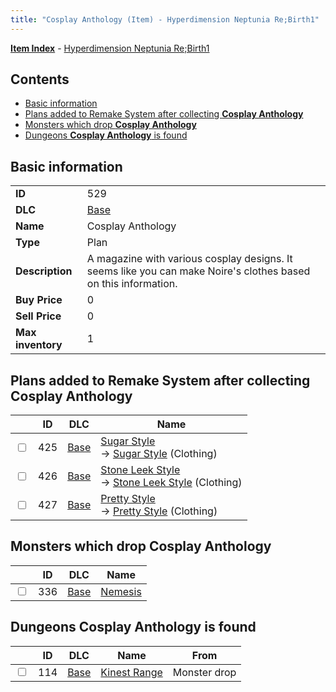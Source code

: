 ```yaml
---
title: "Cosplay Anthology (Item) - Hyperdimension Neptunia Re;Birth1"
---
```


[**Item Index**](/neptunia/rb1/item/index.html) - [Hyperdimension Neptunia Re;Birth1](/neptunia/rb1)

## Contents

- [Basic information](#basic-information)
- [Plans added to Remake System after collecting **Cosplay Anthology**](#plans-added-to-remake-system-after-collecting-cosplay-anthology)
- [Monsters which drop **Cosplay Anthology**](#monsters-which-drop-cosplay-anthology)
- [Dungeons **Cosplay Anthology** is found](#dungeons-cosplay-anthology-is-found)

## Basic information

|   |   |
| -- | -- |
| **ID** | 529 |
| **DLC** | [Base](/neptunia/rb1/dlc/1-base.html) |
| **Name** | Cosplay Anthology |
| **Type** | Plan |
| **Description** | A magazine with various cosplay designs. It seems like you can make Noire's clothes based on this information. |
| **Buy Price** | 0 |
| **Sell Price** | 0 |
| **Max inventory** | 1 |


## Plans added to Remake System after collecting **Cosplay Anthology**

|    | ID | DLC | Name |
| -- | -- | --- | ---- |
| <input type="checkbox" id="rb1-remake-1-425" class="trackbox" /> | 425 | [Base](/neptunia/rb1/dlc/1-base.html) | [Sugar Style](/neptunia/rb1/remake/1-425-sugar-style.html)<br /> → [Sugar Style](/neptunia/rb1/item/1-2831-sugar-style.html) (Clothing) |
| <input type="checkbox" id="rb1-remake-1-426" class="trackbox" /> | 426 | [Base](/neptunia/rb1/dlc/1-base.html) | [Stone Leek Style](/neptunia/rb1/remake/1-426-stone-leek-style.html)<br /> → [Stone Leek Style](/neptunia/rb1/item/1-2832-stone-leek-style.html) (Clothing) |
| <input type="checkbox" id="rb1-remake-1-427" class="trackbox" /> | 427 | [Base](/neptunia/rb1/dlc/1-base.html) | [Pretty Style](/neptunia/rb1/remake/1-427-pretty-style.html)<br /> → [Pretty Style](/neptunia/rb1/item/1-2833-pretty-style.html) (Clothing) |


## Monsters which drop **Cosplay Anthology**

|    | ID | DLC | Name |
| -- | -- | --- | ---- |
| <input type="checkbox" id="rb1-monster-1-336" class="trackbox" /> | 336 | [Base](/neptunia/rb1/dlc/1-base.html) | [Nemesis](/neptunia/rb1/monster/1-336-nemesis.html) |


## Dungeons **Cosplay Anthology** is found

|    | ID | DLC | Name | From |
| -- | -- | --- | ---- | ---- |
| <input type="checkbox" id="rb1-dungeon-1-114" class="trackbox" /> | 114 | [Base](/neptunia/rb1/dlc/1-base.html) | [Kinest Range](/neptunia/rb1/dungeon/1-114-kinest-range.html) | Monster drop |
